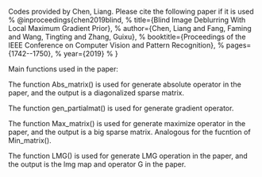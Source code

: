 Codes provided by Chen, Liang. Please cite the following paper if it is used
% @inproceedings{chen2019blind,
%   title={Blind Image Deblurring With Local Maximum Gradient Prior},
%   author={Chen, Liang and Fang, Faming and Wang, Tingting and Zhang, Guixu},
%   booktitle={Proceedings of the IEEE Conference on Computer Vision and Pattern Recognition},
%   pages={1742--1750},
%   year={2019}
% }

Main functions used in the paper:

The function Abs_matrix() is used for generate absolute operator in the paper,
and the output is a diagonalized sparse matrix.

The function gen_partialmat() is used for generate gradient operator.

The function Max_matrix() is used for generate maximize operator in the paper,
and the output is a big sparse matrix. Analogous for the fucntion of Min_matrix().

The function LMG() is used for generate LMG operation in the paper, and
the output is the lmg map and operator G in the paper.